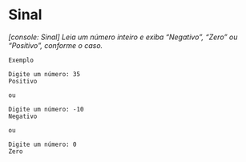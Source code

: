 # Sinal
*[console: Sinal] Leia um número inteiro e exiba “Negativo”, “Zero” ou “Positivo”, conforme o caso.*

`Exemplo`

```
Digite um número: 35
Positivo
```

`ou`

```
Digite um número: -10
Negativo
```

`ou`

```
Digite um número: 0
Zero
```
